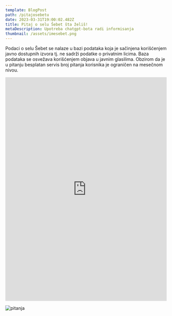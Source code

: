 ```yaml
---
template: BlogPost
path: /pitajosebetu
date: 2023-03-31T19:00:02.482Z
title: Pitaj o selu Šebet šta želiš!
metaDescription: Upotreba chatgpt-bota radi informisanja
thumbnail: /assets/imesebet.png
---
```


Podaci  o selu Šebet se nalaze u bazi podataka koja je sačinjena korišćenjem javno dostupnih izvora tj. ne sadrži podatke o privatnim licima. Baza podataka se osvežava korišćenjem objava u javnim glasilima. Obzirom da je u pitanju besplatan servis broj pitanja korisnika je ograničen na mesečnom nivou.
<iframe
src="https://www.chatbase.co/chatbot-iframe/o--ebetu-docx-3oy2o9lj1"
width="100%"
height="700"
frameborder="0"
></iframe>

![pitanja](/assets/livechat.jpeg "Postavi pitanje")
